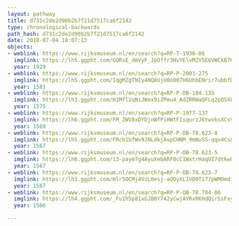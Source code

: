 ```yaml
---
layout: pathway
title: d731c2de2d90b2b7f21d7517ca6f2142
type: chronological-backwards
path_hash: d731c2de2d90b2b7f21d7517ca6f2142
date: 2018-07-04 18:07:13
objects:
- weblink: https://www.rijksmuseum.nl/en/search?q=RP-T-1930-86
  imglink: https://lh5.ggpht.com/GQRsE_dmVyF_JpOffr3HvYElvM2V5E6VWCkB7HUdlhwaTfzjyWv_5Q2UHlEUKUoDgaW9f2uaCHIwMwT6EShqpaP9Q28=s200
  year: 1929
- weblink: https://www.rijksmuseum.nl/en/search?q=RP-P-2001-275
  imglink: https://lh5.ggpht.com/IqgMZgTNIy4NQ8UjU0o007H6UhbENrir7ubbfD9gHDbwYG728quYh3VJUtmEapQ0qAhAngnr8PpxPx7MKbn9QAXLazI=s200
  year: 1581
- weblink: https://www.rijksmuseum.nl/en/search?q=RP-P-OB-104.135
  imglink: https://lh3.ggpht.com/H1Mfl2qNiJWox9iZPmu4_AdZRRWaQFLq2pQSXL97sHSg00CgbAXtExHcOlsplEPEr_qGdT8wWomCnYUfzbmz_d5XDg=s200
  year: 1575
- weblink: https://www.rijksmuseum.nl/en/search?q=RP-P-1977-137
  imglink: https://lh6.ggpht.com/FM_ZWV8xDYDjnWfPiHWtFIiqurzJ6twxksXCsVEfWRIaWdxit4ExpwRam8gQFig9xaxQO5p8VuNOoVIx6AvFRZnvchwB=s200
  year: 1569
- weblink: https://www.rijksmuseum.nl/en/search?q=RP-P-OB-78.623-8
  imglink: https://lh5.ggpht.com/FRcb1bfWv9JNLdkjAvpCHNM_9mNuSS-qqx4Cs8bOhJydvDSty2rhf_xxeBk-pFg8gvCQcXsKCBeO4CJHmYptV0pD-hc=s200
  year: 1567
- weblink: https://www.rijksmuseum.nl/en/search?q=RP-P-OB-78.623-5
  imglink: https://lh6.ggpht.com/13-paym7g4AyuXebARF0cC1WxtrHaqUI7dtkwUjxyGE6eChi2TG351_ia_mo95dAbLtp-97Kp0maKLyzYR6OPWan3g=s200
  year: 1567
- weblink: https://www.rijksmuseum.nl/en/search?q=RP-P-OB-78.623-7
  imglink: https://lh3.ggpht.com/Hlr5OCMj4VzL0esj-aQOyXLIVD0Ti77pWMOmdiIbbxxH36NHO2cKU3Kkh1Yni_tZYU-7xvmgpX_TCPbtT2kGeUuRgE91=s200
  year: 1567
- weblink: https://www.rijksmuseum.nl/en/search?q=RP-P-OB-78.784-86
  imglink: https://lh4.ggpht.com/_Fu1h5p81xGJB0Y742yCwjAYRxRKHdQirSsFxyKi0UxLqmaqbiwm1uODB0GS4JDiad38N3bNpm_ZU1qsaUa8eFSLPg=s200
  year: 1566

---
```

